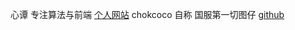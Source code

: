 
 心谭 专注算法与前端 [个人网站](https://xxoo521.com/)
 chokcoco 自称 国服第一切图仔 [github](https://github.com/chokcoco)

